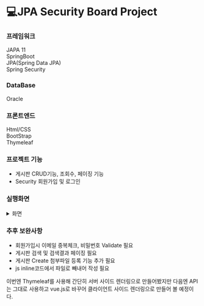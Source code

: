 # :computer:JPA Security Board Project



### 프레임워크
JAPA 11  
SpringBoot  
JPA(Spring Data JPA)  
Spring Security    


### DataBase
Oracle  


### 프론트엔드
Html/CSS  
BootStrap  
Thymeleaf    


### 프로젝트 기능
- 게시판 CRUD기능, 조회수, 페이징 기능
- Security 회원가입 및 로그인
  

### 실행화면
<details>
  <summary>화면</summary>
  
**메인화면(로그인 전)**
  
<img width="70%" src="https://user-images.githubusercontent.com/45254193/193804365-44f14639-cbe6-40ca-939a-f6607eeb94a0.PNG"/>

**회원가입**
  
<img width="70%" src="https://user-images.githubusercontent.com/45254193/193804432-d3fd3b4f-badb-4765-a928-94333b83730d.PNG"/>

**로그인**
  
<img width="70%" src="https://user-images.githubusercontent.com/45254193/193804441-c3caaa84-754c-42ce-b4a6-d9ffe5c0e8e8.PNG"/>

**메인화면(로그인 후)**
  
<img width="70%" src="https://user-images.githubusercontent.com/45254193/193804444-7dda1ae4-b5cc-4a7d-a11e-63ea28037209.PNG"/>

**게시판 글등록**
  
<img width="70%" src="https://user-images.githubusercontent.com/45254193/193804451-0a44054b-3cc9-4be9-902b-feaaf24e9805.PNG"/>

**게시판 글목록**
  
<img width="70%" src="https://user-images.githubusercontent.com/45254193/193804455-7dedd094-e60a-45d3-9da5-5c86826e928e.PNG"/>

**게시판 글상세**
  
<img width="70%" src="https://user-images.githubusercontent.com/45254193/193804462-3a078e56-8aae-4f90-89c6-a23632d85498.PNG"/>

**게시판 글수정**
  
<img width="70%" src="https://user-images.githubusercontent.com/45254193/193804467-84ecdd5a-ebd3-4231-b4eb-45f75c3bf76e.PNG"/>

</details>


  
### 추후 보완사항
- 회원가입시 이메일 중복체크, 비밀번호 Validate 필요
- 게시판 검색 및 검색결과 페이징 필요
- 게시판 Create 첨부파일 등록 기능 추가 필요
- js inline코드에서 파일로 빼내어 작성 필요

이번엔 Thymeleaf를 사용해 간단히 서버 사이드 렌더링으로 만들어봤지만
다음엔 API는 그대로 사용하고 vue.js로 바꾸어 클라이언트 사이드 렌더링으로 만들어 볼 예정이다.



